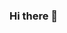 ### Hi there 👋

<!--
**oliviazha/oliviazha** is a ✨ _special_ ✨ repository because its `README.md` (this file) appears on your GitHub profile.

### I'm Olivia, a junior at Penn studying marketing and operations management!


